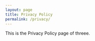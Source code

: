 ```yaml
---
layout: page
title: Privacy Policy
permalink: /privacy/
---
```


This is the Privacy Policy page of threee.
